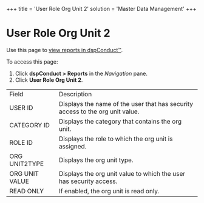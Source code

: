 +++
title = 'User Role Org Unit 2'
solution = 'Master Data Management'
+++

# User Role Org Unit 2

<div class="use">

Use this page to [view reports in
dspConduct™](../Use_Cases/View_Reports_in_dspConduct.htm).

</div>

To access this page:

1.  Click <span style="font-weight: bold;">dspConduct \>
    </span>**Reports** in the *Navigation* pane.
2.  Click **User Role Org Unit
2**.

|                |                                                                               |
| -------------- | ----------------------------------------------------------------------------- |
| Field          | Description                                                                   |
| USER ID        | Displays the name of the user that has security access to the org unit value. |
| CATEGORY ID    | Displays the category that contains the org unit.                             |
| ROLE ID        | Displays the role to which the org unit is assigned.                          |
| ORG UNIT2TYPE  | Displays the org unit type.                                                   |
| ORG UNIT VALUE | Displays the org unit value to which the user has security access.            |
| READ ONLY      | If enabled, the org unit is read only.                                        |

